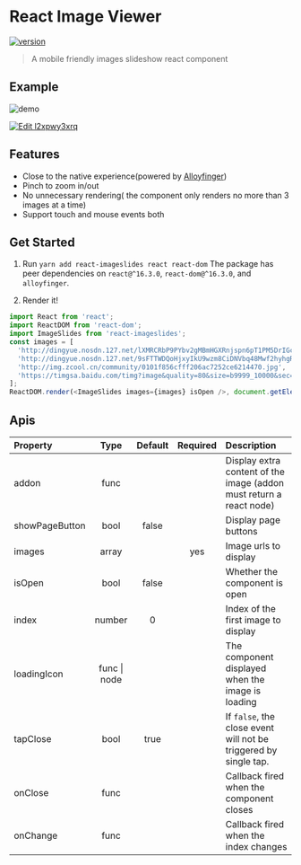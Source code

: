 # React Image Viewer

[![version](https://img.shields.io/npm/v/react-imageslides)](https://www.npmjs.com/package/react-imageslides)

> A mobile friendly images slideshow react component

## Example

![demo](demo/demo.gif)

[![Edit l2xpwy3xrq](https://codesandbox.io/static/img/play-codesandbox.svg)](https://codesandbox.io/s/l2xpwy3xrq?view=preview)

## Features

- Close to the native experience(powered by [Alloyfinger](https://github.com/AlloyTeam/AlloyFinger))
- Pinch to zoom in/out
- No unnecessary rendering( the component only renders no more than 3 images at a time)
- Support touch and mouse events both

## Get Started

1.  Run `yarn add react-imageslides react react-dom`
    The package has peer dependencies on `react@^16.3.0`, `react-dom@^16.3.0`, and `alloyfinger`.

2.  Render it!

```js
import React from 'react';
import ReactDOM from 'react-dom';
import ImageSlides from 'react-imageslides';
const images = [
  'http://dingyue.nosdn.127.net/lXMRCRbP9PYbv2gMBmHGXRnjspn6pT1PM5DrIGcEZSUTu1531904526913compressflag.jpeg',
  'http://dingyue.nosdn.127.net/9sFTTWDQoHjxyIkU9wzm8CiDNVbq48Mwf2hyhgRghxA5O1527909480497compressflag.jpeg',
  'http://img.zcool.cn/community/0101f856cfff206ac7252ce6214470.jpg',
  'https://timgsa.baidu.com/timg?image&quality=80&size=b9999_10000&sec=1503235534249&di=4c198d5a305627d12e5dae4c581c9e57&imgtype=0&src=http%3A%2F%2Fimg2.niutuku.com%2Fdesk%2Fanime%2F0529%2F0529-17277.jpg',
];
ReactDOM.render(<ImageSlides images={images} isOpen />, document.getElementById('root'));
```

## Apis

| Property       |     Type     | Default | Required | Description                                                         |
| :------------- | :----------: | :-----: | :------: | :------------------------------------------------------------------ |
| addon          |     func     |         |          | Display extra content of the image (addon must return a react node) |
| showPageButton |     bool     |  false  |          | Display page buttons                                                |
| images         |    array     |         |   yes    | Image urls to display                                               |
| isOpen         |     bool     |  false  |          | Whether the component is open                                       |
| index          |    number    |    0    |          | Index of the first image to display                                 |
| loadingIcon    | func \| node |         |          | The component displayed when the image is loading                   |
| tapClose       |     bool     |  true   |          | If `false`, the close event will not be triggered by single tap.    |
| onClose        |     func     |         |          | Callback fired when the component closes                            |
| onChange       |     func     |         |          | Callback fired when the index changes                               |
